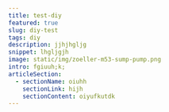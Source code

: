 ```yaml
---
title: test-diy
featured: true
slug: diy-test
tags: diy
description: jjhjhgljg
snippet: lhgljgjh
image: static/img/zoeller-m53-sump-pump.png
intro: fgiuuh;k;
articleSection:
  - sectionName: oiuhh
    sectionLink: hijh
    sectionContent: oiyufkutdk
---
```

